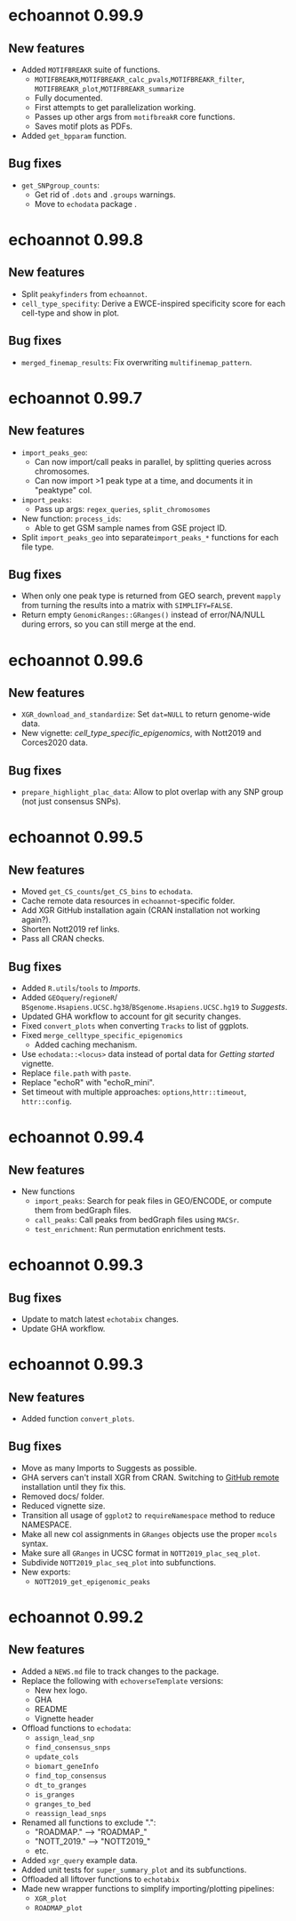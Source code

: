 # echoannot 0.99.9

## New features

* Added `MOTIFBREAKR` suite of functions.
    - `MOTIFBREAKR`,`MOTIFBREAKR_calc_pvals`,`MOTIFBREAKR_filter`,
        `MOTIFBREAKR_plot`,`MOTIFBREAKR_summarize`
    - Fully documented.
    - First attempts to get parallelization working.  
    - Passes up other args from `motifbreakR` core functions. 
    - Saves motif plots as PDFs. 
* Added `get_bpparam` function.

## Bug fixes

* `get_SNPgroup_counts`: 
    - Get rid of `.dots` and `.groups` warnings.
    - Move to `echodata` package . 

# echoannot 0.99.8

## New features

* Split `peakyfinders` from `echoannot`. 
* `cell_type_specifity`: Derive a EWCE-inspired specificity score 
for each cell-type and show in plot. 

## Bug fixes 

* `merged_finemap_results`: Fix overwriting `multifinemap_pattern`. 


# echoannot 0.99.7

## New features 

* `import_peaks_geo`:
    - Can now import/call peaks in parallel, 
    by splitting queries across chromosomes. 
    - Can now import >1 peak type at a time, 
    and documents it in "peaktype" col. 
* `import_peaks`: 
    - Pass up args: `regex_queries`, `split_chromosomes`
* New function: `process_ids`:
    - Able to get GSM sample names from GSE project ID.
* Split `import_peaks_geo` into separate`import_peaks_*` functions 
for each file type.
    
## Bug fixes 

* When only one peak type is returned from GEO search, 
prevent `mapply` from turning the results into a matrix with `SIMPLIFY=FALSE`. 
* Return empty `GenomicRanges::GRanges()` 
instead of error/NA/NULL during errors, so you can still merge at the end. 
    
    
# echoannot 0.99.6

## New features 

* `XGR_download_and_standardize`: Set `dat=NULL` to return genome-wide data.
* New vignette: *cell_type_specific_epigenomics*, 
    with Nott2019 and Corces2020 data.

## Bug fixes 

* `prepare_highlight_plac_data`: Allow to plot overlap with any SNP group 
(not just consensus SNPs).  

# echoannot 0.99.5

## New features 

* Moved `get_CS_counts`/`get_CS_bins` to `echodata`.   
* Cache remote data resources in `echoannot`-specific folder. 
* Add XGR GitHub installation again (CRAN installation not working again?). 
* Shorten Nott2019 ref links. 
* Pass all CRAN checks. 

## Bug fixes 

* Added `R.utils`/`tools` to *Imports*.  
* Added `GEOquery`/`regioneR`/
`BSgenome.Hsapiens.UCSC.hg38`/`BSgenome.Hsapiens.UCSC.hg19` to *Suggests*.  
* Updated GHA workflow to account for git security changes. 
* Fixed `convert_plots` when converting `Tracks` to list of ggplots.
* Fixed `merge_celltype_specific_epigenomics`
    - Added caching mechanism. 
* Use `echodata::<locus>` data instead of portal data for
*Getting started* vignette.
* Replace `file.path` with `paste`. 
* Replace "echoR" with "echoR_mini".
* Set timeout with multiple approaches: 
`options`,`httr::timeout`, `httr::config`. 

# echoannot 0.99.4

## New features 

* New functions
    - `import_peaks`: Search for peak files in GEO/ENCODE, or compute them 
    from bedGraph files. 
    - `call_peaks`: Call peaks from bedGraph files using `MACSr`. 
    - `test_enrichment`: Run permutation enrichment tests.

# echoannot 0.99.3

## Bug fixes 

* Update to match latest `echotabix` changes.
* Update GHA workflow.

# echoannot 0.99.3

## New features

* Added function `convert_plots`.

## Bug fixes 

* Move as many Imports to Suggests as possible. 
* GHA servers can't install XGR from CRAN. Switching to 
[GitHub remote](github::hfang-bristol/XGR) installation until they fix this. 
* Removed docs/ folder. 
* Reduced vignette size. 
* Transition all usage of `ggplot2` to `requireNamespace` method to reduce
NAMESPACE.
* Make all new col assignments in `GRanges` objects use the proper `mcols` syntax.
* Make sure all `GRanges` in UCSC format in `NOTT2019_plac_seq_plot`.
* Subdivide `NOTT2019_plac_seq_plot` into subfunctions. 
* New exports:
    - `NOTT2019_get_epigenomic_peaks`

# echoannot 0.99.2

## New features 

* Added a `NEWS.md` file to track changes to the package.
* Replace the following with `echoverseTemplate` versions:
    - New hex logo.
    - GHA
    - README
    - Vignette header
* Offload functions to `echodata`:
    - `assign_lead_snp`
    - `find_consensus_snps`
    - `update_cols`
    - `biomart_geneInfo`
    - `find_top_consensus`
    - `dt_to_granges`
    - `is_granges`
    - `granges_to_bed`
    - `reassign_lead_snps`
* Renamed all functions to exclude ".":
    - "ROADMAP." --> "ROADMAP_"
    - "NOTT_2019." --> "NOTT2019_"
    - etc.
* Added `xgr_query` example data. 
* Added unit tests for `super_summary_plot` and its subfunctions.
* Offloaded all liftover functions to `echotabix`
* Made new wrapper functions to simplify importing/plotting pipelines:
    - `XGR_plot`
    - `ROADMAP_plot`
